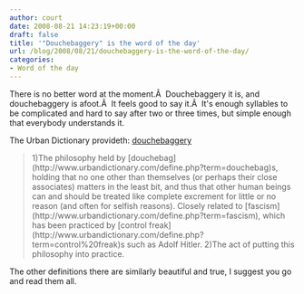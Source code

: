 ```yaml
---
author: court
date: 2008-08-21 14:23:19+00:00
draft: false
title: '"Douchebaggery" is the word of the day'
url: /blog/2008/08/21/douchebaggery-is-the-word-of-the-day/
categories:
- Word of the day
---
```


There is no better word at the moment.Â  Douchebaggery it is, and douchebaggery is afoot.Â  It feels good to say it.Â  It's enough syllables to be complicated and hard to say after two or three times, but simple enough that everybody understands it.

The Urban Dictionary provideth: [douchebaggery](http://www.urbandictionary.com/define.php?term=douchebaggery)


<blockquote>1)The philosophy held by [douchebag](http://www.urbandictionary.com/define.php?term=douchebag)s, holding that no one other than themselves (or perhaps their close associates) matters in the least bit, and thus that other human beings can and should be treated like complete excrement for little or no reason (and often for selfish reasons). Closely related to [fascism](http://www.urbandictionary.com/define.php?term=fascism), which has been practiced by [control freak](http://www.urbandictionary.com/define.php?term=control%20freak)s such as Adolf Hitler.
2)The act of putting this philosophy into practice.</blockquote>


The other definitions there are similarly beautiful and true, I suggest you go and read them all.
